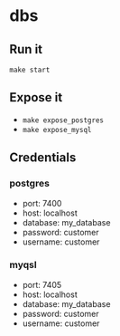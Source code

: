 # dbs

## Run it
`make start`

## Expose it
- `make expose_postgres`
- `make expose_mysql`

## Credentials

### postgres
- port: 7400
- host: localhost
- database: my_database
- password: customer
- username: customer

### myqsl
- port: 7405
- host: localhost
- database: my_database
- password: customer
- username: customer